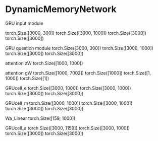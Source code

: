 # DynamicMemoryNetwork

GRU input module

torch.Size([3000, 300])
torch.Size([3000, 1000])
torch.Size([3000])
torch.Size([3000])

GRU question module
torch.Size([3000, 300])
torch.Size([3000, 1000])
torch.Size([3000])
torch.Size([3000])

attention zW
torch.Size([1000, 1000])

attention gW
torch.Size([1000, 7002])
torch.Size([1000])
torch.Size([1, 1000])
torch.Size([1])

GRUcell_e
torch.Size([3000, 1000])
torch.Size([3000, 1000])
torch.Size([3000])
torch.Size([3000])

GRUcell_m
torch.Size([3000, 1000])
torch.Size([3000, 1000])
torch.Size([3000])
torch.Size([3000])

Wa_Linear
torch.Size([159, 1000])

GRUcell_a
torch.Size([3000, 1159])
torch.Size([3000, 1000])
torch.Size([3000])
torch.Size([3000])
